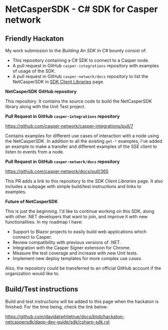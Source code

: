 # NetCasperSDK - C# SDK for Casper network
## Friendly Hackaton
My work submission to the *Building An SDK In C#* bounty consist of:

* This repository containing a C# SDK to connect to a Casper node. 
* A pull request in GitHub `casper-integrations` repository with examples of usage of the SDK.
* A pull request in GitHub `casper-network/docs` repository to list the NetCasperSDK in [SDK Client Libraries](https://docs.casperlabs.io/en/latest/dapp-dev-guide/sdk/index.html) page.

**NetCasperSDK GitHub repository**

This repository. It contains the source code to build the NetCasperSDK library along with the Unit Test project.


**Pull Request in GitHub `casper-integrations` repository**

https://github.com/casper-network/casper-integrations/pull/7

Contains examples for different use cases of interaction with a node using the NetCasperSDK. In addition to all the existing `get-*` examples, I've added an example to make a transfer and different examples of the SSE client to listen to events from a node.

**Pull Request in GitHub `casper-network/docs` repository** 

https://github.com/casper-network/docs/pull/365

This PR adds a link to this repository to the *SDK Client Libraries* page. It also includes a subpage with simple build/test instructions and links to examples.

**Future of NetCasperSDK**

This is just the beginning. I'd like to continue working on this SDK, along with other .NET developers that want to join, and improve it with new functionalities. In my roadmap I have:

* Support to Blazor projects to easily build web applications which connect to Casper.
* Review compatibility with previous versions of .NET.
* Integration with the Casper Signer extension for Chrome.
* Measure the test coverage and increase with new Unit tests.
* Implement new deploy templates for more complex use cases.

Also, the repository could be transferred to an official GitHub account if the organization would like to.

## Build/Test instructions

Build and test instructions will be added to this page when the hackaton is finished. For the time being, check the link below:

https://github.com/davidatwhiletrue/docs/blob/hackaton-netcaspersdk/dapp-dev-guide/sdk/csharp-sdk.rst
 